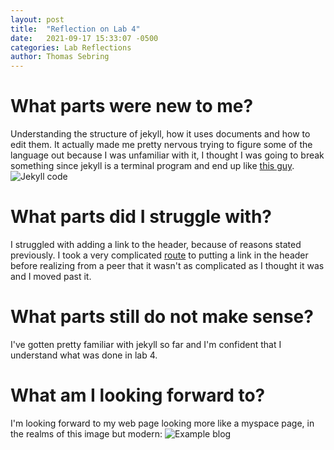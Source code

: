 ```yaml
---
layout: post
title:  "Reflection on Lab 4"
date:   2021-09-17 15:33:07 -0500
categories: Lab Reflections
author: Thomas Sebring
---
```


# What parts were new to me?
Understanding the structure of jekyll, how it uses documents and how to edit them. It actually made me pretty nervous trying to figure some of the language out because I was unfamiliar with it, I thought I was going to break something since jekyll is a terminal program and end up like [this guy](https://developer.apple.com/forums/thread/117216).
![Jekyll code](/blog/Jekyll_example.png "Jekyll code")


# What parts did I struggle with?
I struggled with adding a link to the header, because of reasons stated previously. I took a very complicated [route](https://github.com/jekyll/jekyll-redirect-from) to putting a link in the header before realizing from a peer that it wasn't as complicated as I thought it was and I moved past it.

# What parts still do not make sense?
I've gotten pretty familiar with jekyll so far and I'm confident that I understand what was done in lab 4.

# What am I looking forward to?
I'm looking forward to my web page looking more like a myspace page, in the realms of this image but modern:
![Example blog](https://live.staticflickr.com/3008/2764036745_7083f741e0_b.jpg "Example blog")
